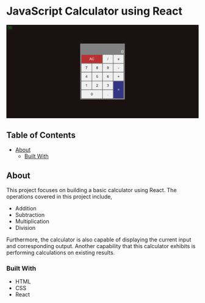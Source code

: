 # JavaScript Calculator using React

![Project Banner](./images/screenshot.png)

## Table of Contents

- [About](#about)
  - [Built With](#built-with)

## About

This project focuses on building a basic calculator using React. The operations covered in this project include,
- Addition
- Subtraction
- Multiplication
- Division

Furthermore, the calculator is also capable of displaying the current input and corresponding output. Another capability that this calculator exhibits is performing calculations on existing results.

### Built With

- HTML
- CSS
- React